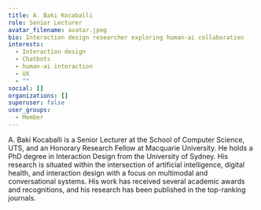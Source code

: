 ```yaml
---
title: A. Baki Kocaballi
role: Senior Lecturer
avatar_filename: avatar.jpeg
bio: Interaction design researcher exploring human-ai collaboration
interests:
  - Interaction design
  - Chatbots
  - human-ai interaction
  - UX
  - ""
social: []
organizations: []
superuser: false
user_groups:
  - Member
---
```

A. Baki Kocaballi is a Senior Lecturer at the School of Computer Science, UTS, and an Honorary Research Fellow at Macquarie University. He holds a PhD degree in Interaction Design from the University of Sydney. His research is situated within the intersection of artificial intelligence, digital health, and interaction design with a focus on multimodal and conversational systems. His work has received several academic awards and recognitions, and his research has been published in the top-ranking journals.
